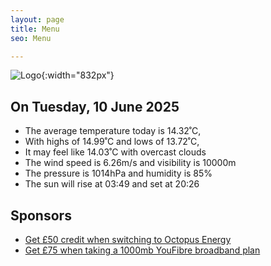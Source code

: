 ```yaml
---
layout: page
title: Menu
seo: Menu

---
```


![Logo](/images/logo.jpg){:width="832px"}

<!-- weather_marker starts -->
## On Tuesday, 10 June 2025

- The average temperature today is 14.32˚C,
- With highs of 14.99˚C and lows of 13.72˚C,
- It may feel like 14.03˚C with overcast clouds
- The wind speed is 6.26m/s and visibility is 10000m
- The pressure is 1014hPa and humidity is 85%
- The sun will rise at 03:49 and set at 20:26

<!-- weather_marker ends -->

## Sponsors

- [Get £50 credit when switching to Octopus Energy](https://bit.ly/3oD1nnS)
- [Get £75 when taking a 1000mb YouFibre broadband plan](https://aklam.io/91zWhU?)
